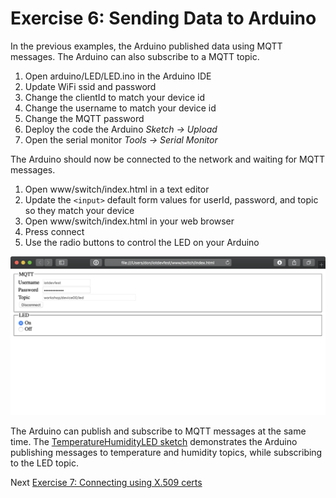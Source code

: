 # Exercise 6: Sending Data to Arduino

In the previous examples, the Arduino published data using MQTT messages. The Arduino can also subscribe to a MQTT topic.

1. Open arduino/LED/LED.ino in the Arduino IDE
1. Update WiFi ssid and password
1. Change the clientId to match your device id
1. Change the username to match your device id
1. Change the MQTT password
1. Deploy the code the Arduino _Sketch -> Upload_
1. Open the serial monitor _Tools -> Serial Monitor_

The Arduino should now be connected to the network and waiting for MQTT messages.

1. Open www/switch/index.html in a text editor
1. Update the `<input>` default form values for userId, password, and topic so they match your device
1. Open www/switch/index.html in your web browser
1. Press connect
1. Use the radio buttons to control the LED on your Arduino

![Screenshot of webpage to control the LED](../images/switch.png)

The Arduino can publish and subscribe to MQTT messages at the same time. The [TemperatureHumidityLED sketch](/arduino/TemperatureHumidityLED/TemperatureHumidityLED.ino) demonstrates the Arduino publishing messages to temperature and humidity topics, while subscribing to the LED topic.

Next [Exercise 7: Connecting using X.509 certs](exercise7.md)
